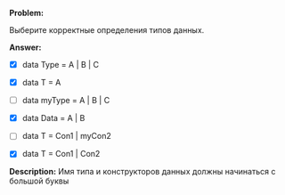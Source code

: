 **Problem:**

Выберите корректные определения типов данных.


**Answer:**

- [x] data Type = A | B | C

- [x] data T = A

- [ ] data myType = A | B | C

- [x] data Data = A | B

- [ ] data T = Con1 | myCon2

- [x] data T = Con1 | Con2

**Description:**
Имя типа и конструкторов данных должны начинаться с большой буквы